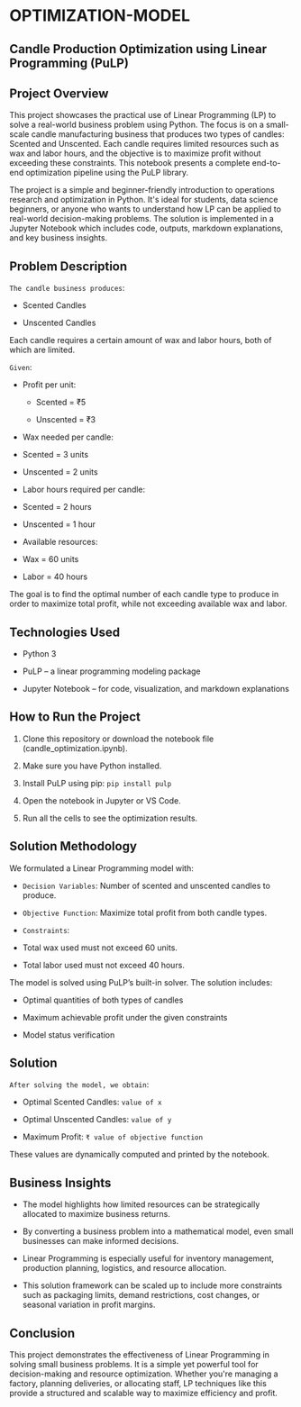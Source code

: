 # OPTIMIZATION-MODEL




## Candle Production Optimization using Linear Programming (PuLP)

## Project Overview

This project showcases the practical use of Linear Programming (LP) to solve a real-world business problem using Python. The focus is on a small-scale candle manufacturing business that produces two types of candles: Scented and Unscented. Each candle requires limited resources such as wax and labor hours, and the objective is to maximize profit without exceeding these constraints. This notebook presents a complete end-to-end optimization pipeline using the PuLP library.

The project is a simple and beginner-friendly introduction to operations research and optimization in Python. It's ideal for students, data science beginners, or anyone who wants to understand how LP can be applied to real-world decision-making problems. The solution is implemented in a Jupyter Notebook which includes code, outputs, markdown explanations, and key business insights.

## Problem Description

`The candle business produces`:

-	Scented Candles

-	Unscented Candles

Each candle requires a certain amount of wax and labor hours, both of which are limited.

`Given`:

-	Profit per unit:
 
     -	Scented = ₹5
   
     -  Unscented = ₹3

-	Wax needed per candle:

   -	Scented = 3 units

   -  Unscented = 2 units

-	Labor hours required per candle:

   - 	Scented = 2 hours

   -	Unscented = 1 hour

-	Available resources:

   -	Wax = 60 units

   -	Labor = 40 hours

The goal is to find the optimal number of each candle type to produce in order to maximize total profit, while not exceeding available wax and labor.

## Technologies Used

-	Python 3

-	PuLP – a linear programming modeling package

-	Jupyter Notebook – for code, visualization, and markdown explanations

## How to Run the Project

1.	Clone this repository or download the notebook file (candle_optimization.ipynb).

2.	Make sure you have Python installed.

3.	Install PuLP using pip:
`pip install pulp`

4.	Open the notebook in Jupyter or VS Code.

5.	Run all the cells to see the optimization results.

## Solution Methodology

We formulated a Linear Programming model with:

-	`Decision Variables`: Number of scented and unscented candles to produce.

-	`Objective Function`: Maximize total profit from both candle types.

-	`Constraints`:

   -	Total wax used must not exceed 60 units.

   -	Total labor used must not exceed 40 hours.

The model is solved using PuLP’s built-in solver. The solution includes:

-	Optimal quantities of both types of candles

-	Maximum achievable profit under the given constraints

-	Model status verification

## Solution 

`After solving the model, we obtain`:

-	Optimal Scented Candles: `value of x`

-	Optimal Unscented Candles: `value of y`

-	Maximum Profit: `₹ value of objective function`

These values are dynamically computed and printed by the notebook.

## Business Insights

-	The model highlights how limited resources can be strategically allocated to maximize business returns.

-	By converting a business problem into a mathematical model, even small businesses can make informed decisions.

-	Linear Programming is especially useful for inventory management, production planning, logistics, and resource allocation.

-	This solution framework can be scaled up to include more constraints such as packaging limits, demand restrictions, cost changes, or seasonal variation in profit margins.

## Conclusion

This project demonstrates the effectiveness of Linear Programming in solving small business problems. It is a simple yet powerful tool for decision-making and resource optimization. Whether you're managing a factory, planning deliveries, or allocating staff, LP techniques like this provide a structured and scalable way to maximize efficiency and profit.
